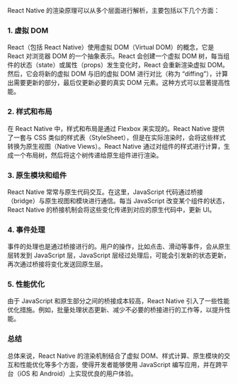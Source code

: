 React Native 的渲染原理可以从多个层面进行解析，主要包括以下几个方面：

### 1. 虚拟 DOM
React（包括 React Native）使用虚拟 DOM（Virtual DOM）的概念，它是 React 对浏览器 DOM 的一个抽象表示。React 会创建一个虚拟 DOM 树，每当组件的状态（state）或属性（props）发生变化时，React 会重新渲染虚拟 DOM。然后，它会将新的虚拟 DOM 与旧的虚拟 DOM 进行对比（称为 “diffing”），计算出需要更新的部分，最后仅更新必要的真实 DOM 元素。这种方式可以显著提高性能。

### 2. 样式和布局
在 React Native 中，样式和布局是通过 Flexbox 来实现的。React Native 提供了一套与 CSS 类似的样式表（StyleSheet），但是在实际渲染时，会将这些样式转换为原生视图（Native Views）。React Native 通过对组件的样式进行计算，生成一个布局树，然后将这个树传递给原生组件进行渲染。

### 3. 原生模块和组件
React Native 常常与原生代码交互。在这里，JavaScript 代码通过桥接（bridge）与原生视图和模块进行通信。每当 JavaScript 改变某个组件的状态，React Native 的桥接机制会将这些变化传递到对应的原生代码中，更新 UI。

### 4. 事件处理
事件的处理也是通过桥接进行的。用户的操作，比如点击、滑动等事件，会从原生层转发到 JavaScript 层，JavaScript 层经过处理后，可能会引发新的状态更新，再次通过桥接将变化发送回原生层。

### 5. 性能优化
由于 JavaScript 和原生部分之间的桥接成本较高，React Native 引入了一些性能优化措施。例如，批量处理状态更新、减少不必要的桥接进行的工作等，以提升性能。

### 总结
总体来说，React Native 的渲染机制结合了虚拟 DOM、样式计算、原生模块的交互和性能优化等多个方面，使得开发者能够使用 JavaScript 编写应用，并在跨平台（iOS 和 Android）上实现优良的用户体验。